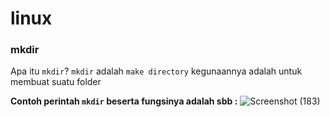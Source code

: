 # linux

### mkdir

Apa itu `mkdir`? `mkdir` adalah `make directory` kegunaannya adalah untuk membuat suatu folder

__Contoh perintah `mkdir` beserta fungsinya adalah sbb :__
![Screenshot (183)](https://user-images.githubusercontent.com/129971301/230545485-4deae04e-6887-4f76-b8b2-681770c79eb2.png)
